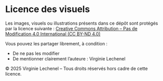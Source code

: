 # Licence des visuels

Les images, visuels ou illustrations présents dans ce dépôt sont protégés par la licence suivante :
[Creative Commons Attribution – Pas de Modification 4.0 International (CC BY-ND 4.0)](https://creativecommons.org/licenses/by-nd/4.0/)

Vous pouvez les partager librement, à condition :
- De ne pas les modifier
- De mentionner clairement l’auteure : Virginie Lechenel

© 2025 Virginie Lechenel – Tous droits réservés hors cadre de cette licence.

